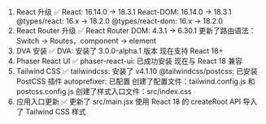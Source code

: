 1. React 升级 ✅
React: 16.14.0 → 18.3.1
React-DOM: 16.14.0 → 18.3.1
@types/react: 16.x → 18.2.0
@types/react-dom: 16.x → 18.2.0
2. React Router 升级 ✅
React Router DOM: 4.3.1 → 6.30.1
更新了路由语法：Switch → Routes，component → element
3. DVA 安装 ✅
DVA: 安装了 3.0.0-alpha.1 版本
现在支持 React 18+
4. Phaser React UI ✅
phaser-react-ui: 已成功安装
现在与 React 18 兼容
5. Tailwind CSS ✅
tailwindcss: 安装了 v4.1.10
@tailwindcss/postcss: 已安装 PostCSS 插件
autoprefixer: 已配置
创建了配置文件：tailwind.config.js 和 postcss.config.js
创建了样式入口文件：src/index.css
6. 应用入口更新 ✅
更新了 src/main.jsx 使用 React 18 的 createRoot API
导入了 Tailwind CSS 样式